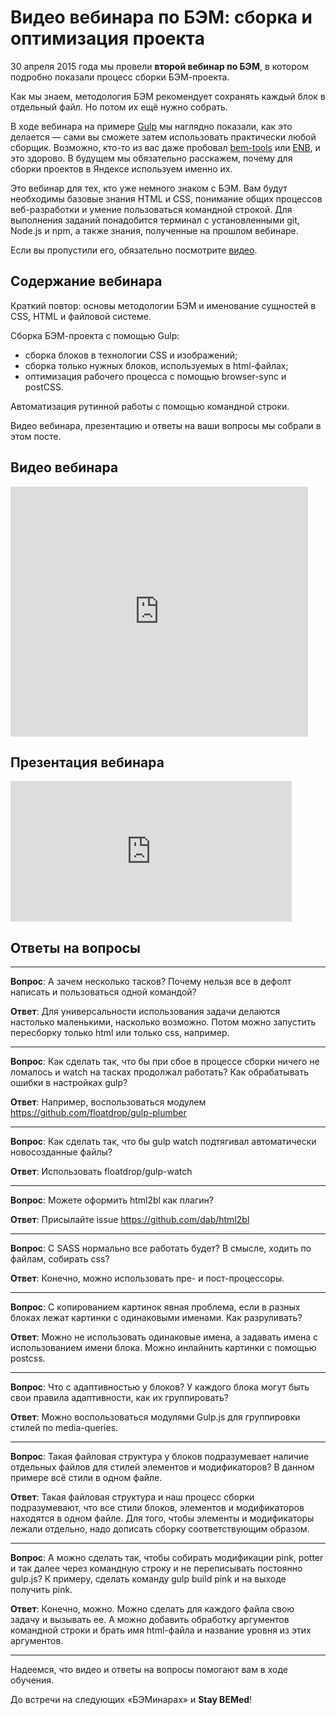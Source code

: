 # Видео вебинара по БЭМ: сборка и оптимизация проекта

30 апреля 2015 года мы провели **второй вебинар по БЭМ**, в котором подробно показали процесс сборки БЭМ-проекта. 

Как мы знаем, методология БЭМ рекомендует сохранять каждый блок в отдельный файл. Но потом их ещё нужно собрать. 

В ходе вебинара на примере [Gulp](http://gulpjs.com/) мы наглядно показали, как это делается — сами вы сможете затем использовать 
практически любой сборщик. Возможно, кто-то из вас даже пробовал [bem-tools](https://ru.bem.info/tools/bem/bem-tools/) или 
[ENB](https://ru.bem.info/tools/bem/enb-bem-examples/), и это здорово. В будущем мы обязательно расскажем, почему для сборки 
проектов в Яндексе используем именно их.

Это вебинар для тех, кто уже немного знаком с БЭМ. Вам будут необходимы базовые знания HTML и CSS, понимание общих процессов 
веб-разработки и умение пользоваться командной строкой. Для выполнения заданий понадобится терминал с установленными 
git, Node.js и npm, а также знания, полученные на прошлом вебинаре. 

Если вы пропустили его, обязательно посмотрите [видео](https://ru.bem.info/talks/beminar-css-2015/).

## Содержание вебинара

Краткий повтор: основы методологии БЭМ и именование сущностей в CSS, HTML и файловой системе.

Сборка БЭМ-проекта с помощью Gulp:

- сборка блоков в технологии CSS и изображений;
- сборка только нужных блоков, используемых в html-файлах;
- оптимизация рабочего процесса с помощью browser-sync и postCSS.

Автоматизация рутинной работы с помощью командной строки.

Видео вебинара, презентацию и ответы на ваши вопросы мы собрали в этом посте.

##  Видео вебинара

<iframe src="https://www.slideshare.net/slideshow/embed_code/key/iDv4gVl8hEFwJ4" width="476" height="400" frameborder="0" marginwidth="0" marginheight="0" scrolling="no"></iframe>

##  Презентация вебинара

<iframe width="450" height="225" src="https://video.yandex.ru/iframe/ya-events/vuvreu3orq.6137/" frameborder="0" allowfullscreen="1"></iframe>

## Ответы на вопросы

------

**Вопрос**: А зачем несколько тасков? Почему нельзя все в дефолт написать и пользоваться одной командой?

**Ответ**: Для универсальности использования задачи делаются настолько маленькими, насколько возможно. Потом можно запустить 
пересборку только html или только css, например.

------

**Вопрос**: Как сделать так, что бы при сбое в процессе сборки ничего не ломалось и watch на тасках продолжал работать? Как 
обрабатывать ошибки в настройках gulp?

**Ответ**: Например, воспользоваться модулем https://github.com/floatdrop/gulp-plumber

------

**Вопрос**: Как сделать так, что бы gulp watch подтягивал автоматически новосозданные файлы?

**Ответ**: Использовать floatdrop/gulp-watch

------

**Вопрос**: Можете оформить html2bl как плагин?

**Ответ**: Присылайте issue https://github.com/dab/html2bl

------

**Вопрос**: С SASS нормально все работать будет? В смысле, ходить по файлам, собирать css?

**Ответ**: Конечно, можно использовать пре- и пост-процессоры.

------

**Вопрос**: С копированием картинок явная проблема, если в разных блоках лежат картинки с одинаковыми именами. Как разруливать?

**Ответ**: Можно не использовать одинаковые имена, а задавать имена с использованием имени блока. Можно инлайнить картинки 
с помощью postcss.

------

**Вопрос**: Что с адаптивностью у блоков? У каждого блока могут быть свои правила адаптивности, как их группировать?

**Ответ**: Можно воспользоваться модулями Gulp.js для группировки стилей по media-queries.

------

**Вопрос**: Такая файловая структура у блоков подразумевает наличие отдельных файлов для стилей элементов и модификаторов? 
В данном примере всё стили в одном файле.

**Ответ**: Такая файловая структура и наш процесс сборки подразумевают, что все стили блоков, элементов и модификаторов 
находятся в одном файле. Для того, чтобы элементы и модификаторы лежали отдельно, надо дописать сборку соответствующим образом.

------

**Вопрос**: А можно сделать так, чтобы собирать модификации pink, potter и так далее через командную строку и не переписывать 
постоянно gulp.js? К примеру, сделать команду gulp build pink и на выходе получить pink.

**Ответ**: Конечно, можно. Можно сделать для каждого файла свою задачу и вызывать ее. А можно добавить обработку аргументов 
командной строки и брать имя html-файла и название уровня из этих аргументов.

------

Надеемся, что видео и ответы на вопросы помогают вам в ходе обучения. 

До встречи на следующих «БЭМинарах» и **Stay BEMed**!
